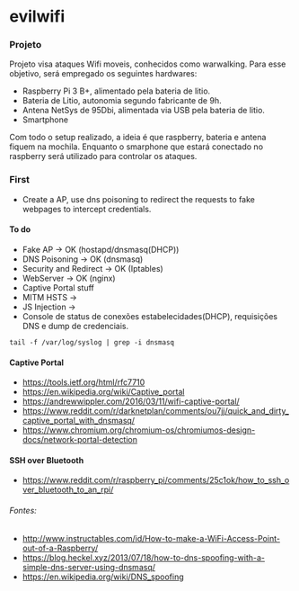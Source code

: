 # evilwifi
### Projeto
Projeto visa ataques Wifi moveis, conhecidos como warwalking. Para esse objetivo, será empregado os seguintes hardwares:
- Raspberry Pi 3 B+, alimentado pela bateria de litio.
- Bateria de Litio, autonomia segundo fabricante de 9h.
- Antena NetSys de 95Dbi, alimentada via USB pela bateria de litio.
- Smartphone

Com todo o setup realizado, a ideia é que raspberry, bateria e antena fiquem na mochila. Enquanto o smarphone que estará conectado no raspberry será utilizado para controlar os ataques. 



### First 
- Create a AP, use dns poisoning to redirect the requests to fake webpages to intercept credentials. 

#### To do 
- Fake AP -> OK (hostapd/dnsmasq(DHCP))
- DNS Poisoning -> OK (dnsmasq)
- Security and Redirect -> OK (Iptables)
- WebServer -> OK (nginx)
- Captive Portal stuff
- MITM HSTS -> 
- JS Injection -> 
- Console de status de conexões estabelecidades(DHCP), requisições DNS e dump de credenciais.

```
tail -f /var/log/syslog | grep -i dnsmasq
``` 
#### Captive Portal
- https://tools.ietf.org/html/rfc7710
- https://en.wikipedia.org/wiki/Captive_portal
- https://andrewwippler.com/2016/03/11/wifi-captive-portal/
- https://www.reddit.com/r/darknetplan/comments/ou7jj/quick_and_dirty_captive_portal_with_dnsmasq/
- https://www.chromium.org/chromium-os/chromiumos-design-docs/network-portal-detection

#### SSH over Bluetooth 
- https://www.reddit.com/r/raspberry_pi/comments/25c1ok/how_to_ssh_over_bluetooth_to_an_rpi/

###### Fontes:
- http://www.instructables.com/id/How-to-make-a-WiFi-Access-Point-out-of-a-Raspberry/
- https://blog.heckel.xyz/2013/07/18/how-to-dns-spoofing-with-a-simple-dns-server-using-dnsmasq/
- https://en.wikipedia.org/wiki/DNS_spoofing
